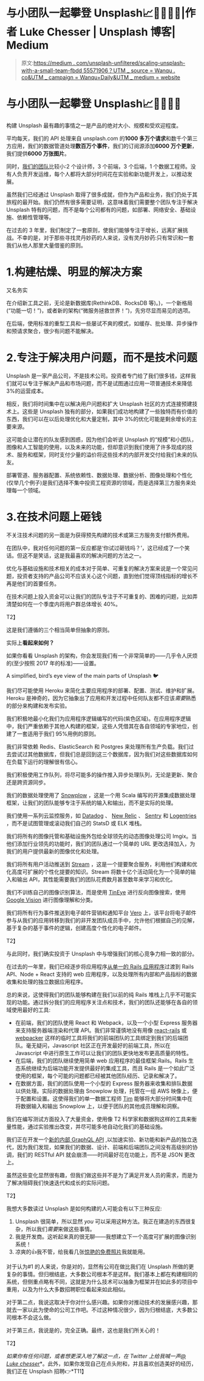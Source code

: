 # 与小团队一起攀登 Unsplash📈👨‍👩‍👧‍👦|作者 Luke Chesser | Unsplash 博客| Medium

> 原文:[https://medium . com/unsplash-unfiltered/scaling-unsplash-with-a-small-team-fbdd 55571906？UTM _ source = Wanqu . co&UTM _ campaign = Wanqu+Daily&UTM _ medium = website](https://medium.com/unsplash-unfiltered/scaling-unsplash-with-a-small-team-fbdd55571906?utm_source=wanqu.co&utm_campaign=Wanqu+Daily&utm_medium=website)

# 与小团队一起攀登 Unsplash📈👨‍👩‍👧‍👦

构建 Unsplash 最有趣的事情之一是产品的绝对大小、规模和受欢迎程度。

平均每天，我们的 API 处理来自 unsplash.com 的**1000 多万个请求**和数千个第三方应用，我们的数据管道处理**数百万个事件**，我们的订阅源添加**6000 万个更新**，我们提供**6000 万张图片**。

同时，[我们的团队](https://unsplash.com/hiring)比较小:2 个设计师，3 个前端，3 个后端，1 个数据工程师。没有人负责开发运维，每个人都将大部分时间花在实验和新功能开发上，以推动发展。

虽然我们已经通过 Unsplash 取得了很多成就，但作为产品和业务，我们仍处于其旅程的最开始。我们仍然有很多需要证明，这意味着我们需要整个团队专注于解决 Unsplash 特有的问题，而不是每个公司都有的问题，如部署、网络安全、基础设施、依赖性管理等。

在过去的 3 年里，我们制定了一套原则，使我们能够专注于增长，远离扩展挑战。不幸的是，对于那些寻找灵丹妙药的人来说，没有灵丹妙药:只有常识和一套我们从他人那里大量借鉴的原则。

# 1.构建枯燥、明显的解决方案

又名务实

在介绍新工具之前，无论是新数据库(RethinkDB、RocksDB 等)。)，一个新格局(“功能一切！”)，或者新的架构(“微服务拯救世界！”)，先穷尽显而易见的选项。

在后端，使用标准的重型工具和一些屡试不爽的模式，如缓存、批处理、异步操作和预请求聚合，很少有问题不能解决。

# 2.专注于解决用户问题，而不是技术问题

Unsplash 是一家产品公司，不是技术公司。投资者专门给了我们很多钱，这样我们就可以专注于解决产品和市场问题，而不是试图通过应用一项普通技术来降低 3%的运营成本。

相反，我们将时间集中在以解决用户问题和扩大 Unsplash 社区的方式连接预建技术上。这些是 Unsplash 独有的部分，如果我们成功地构建了一些独特而有价值的东西，我们可以在以后处理优化和大量定制，其中 3%的优化可能是剩余增长的主要来源。

这可能会让潜在的队友感到困惑，因为他们会听说 Unsplash 的“规模”和小团队，图像和人工智能的使用，以及未来的功能，但却意识到我们使用了许多现成的技术、服务和框架，同时支付少量的溢价将这些技术的内部开发交付给我们未来的队友。

部署管道、服务器配置、系统依赖性、数据处理、数据分析、图像处理和个性化(仅举几个例子)是我们选择不集中投资工程资源的领域，而是选择第三方服务来处理每一个领域。

# 3.在技术问题上砸钱

不关注技术问题的另一面是为获得预先构建的技术或第三方服务支付额外费用。

在团队中，我对任何问题的第一反应都是‘你试过砸钱吗？’，这已经成了一个笑话。但这不是笑话，这是我最喜欢的解决问题的方法之一。

优化与基础设施和技术相关的成本对于简单、可重复的解决方案来说是一个常见问题，投资者支持的产品公司不应该关心这个问题，直到他们觉得顶线指标的增长不再是他们的首要任务。

在技术问题上投入资金可以让我们的团队专注于不可重复的、困难的问题，比如弄清楚如何在一个季度内将用户群总体增长 40%。

T2】

这是我们遵循的三个相当简单但抽象的原则。

实际上**看起来如何？**

如果你看看 Unsplash 的架构，你会发现我们有一个非常简单的——几乎令人厌烦的(至少按照 2017 年的标准)——设置。



A simplified, bird’s eye view of the main parts of Unsplash 🐦



我们尽可能使用 Heroku 来简化主要应用程序的部署、配置、测试、维护和扩展。Heroku 是神奇的，因为它抽象出了应用和开发过程中任何队友都不应该*需要*熟悉的部分来构建和发布实验。

我们积极地最小化我们为应用程序逻辑编写的代码(紫色区域)。在应用程序逻辑中，我们严重依赖于其他人构建的框架，这些人凭借其在各自领域的专家地位，创建了一套适用于我们 95%用例的原则。

我们非常依赖 Redis、ElasticSearch 和 Postgres 来处理所有生产负载。我们过去尝试过其他数据库，但我们总是回到这三个数据库，因为我们对这些数据库如何在负载下运行的理解很有信心。

我们积极使用工作队列，将尽可能多的操作推入异步处理队列，无论是更新、聚合还是跨资源同步。

我们的数据处理使用了 [Snowplow](http://snowplowanalytics.com/) ，这是一个用 Scala 编写的开源集成数据处理框架，让我们的团队能够专注于系统的输入和输出，而不是实际的处理。

我们使用一系列云监控服务，如 [Datadog](https://datadoghq.com) 、 [New Relic](https://newrelic.com) 、 [Sentry](https://sentry.io) 和 [Logentries](https://logentries.com) ，而不是试图管理或滚动我们自己的 StatsD 或 ELK 堆栈。

我们将所有的图像托管和基础设施外包给全球领先的动态图像处理公司 Imgix。当他们添加行业领先的功能时，我们的团队通过一个简单的 URL 更改选择加入，为我们的用户提供最新的图像优化和处理。

我们将所有用户活动推送到 [Stream](https://getstream.io) ，这是一个提要聚合服务，利用他们构建和优化高度可扩展的个性化提要的知识。Stream 将数十亿个活动简化为一个简单的输入和输出 API，其性能需要我们的团队花费数月甚至数年来学习和优化。

我们不训练自己的图像识别算法，而是使用 [TinEye](https://www.tineye.com/) 进行反向图像搜索，使用 [Google Vision](https://cloud.google.com/vision/) 进行图像理解和分类。

我们将所有行为事件推送到电子邮件营销和通知平台 [Vero](https://getvero.com) 上，该平台将电子邮件参与从我们的应用转移到我们的非开发团队成员手中，允许他们根据自己的见解，基于复杂的基于事件的逻辑，创建高度个性化的电子邮件。

T2】

与此同时，我们确实投资于 Unsplash 中与增强我们的核心竞争力相一致的部分。

在过去的一年里，我们已经逐步将应用程序[从单一的 Rails 应用程序](/unsplash-unfiltered/product-update-single-page-app-mobile-navigation-more-d991c8eb8adf)过渡到 Rails API、Node + React 支持的 web 应用程序，以及处理所有内部和产品指标的数据收集和处理的独立数据应用程序。

总的来说，这使得我们的团队能够构建在我们以前的纯 Rails 堆栈上几乎不可能实现的功能。通过拆分我们的应用程序关注点和技术，我们的团队还能够在各自的领域使用最好的工具:

*   在前端，我们的团队使用 React 和 Webpack，以及一个小型 Express 服务器来支持服务器端渲染和代理 API。我们非常谨慎地没有用像 [react-rails](https://github.com/reactjs/react-rails) 或 [webpacker](https://github.com/rails/webpacker) 这样的临时工具将我们的前端团队的工具绑定到我们的后端团队。毫无疑问，Javascript 社区正在开发最好的前端工具，所以在 Javascript 中进行原生工作可以让我们的团队更快地发布更高质量的特性。
*   在后端，我们的团队继续使用简单 web 应用程序的最佳框架:Rails。Rails 生态系统继续为后端功能开发提供最好的集成工具，而且 Rails 是一个如此广泛使用的框架，每个可能的问题都已经被其他团队经历、记录和解决了。
*   在数据方面，我们的团队使用一个小型的 Express 服务器来收集和排队数据以供处理。实际的数据处理由 Snowplow 处理，托管在一组 AWS 映像上，便于配置和设置。这使得我们的单一数据工程师 [Tim](https://twitter.com/TimmyCarbone) 能够将大部分时间集中在将数据输入和输出 Snowplow 上，以便于团队的其他成员理解和洞察。

我们在编写测试方面投入了大量资金，使用像 T2 科学家和数据狗这样的工具来衡量性能，通过实验推出改变，并尽可能多地自动化我们的基础设施。

我们正在开发一个[新的内部 GraphQL API](https://twitter.com/lukechesser/status/846935855285489664) ,以加速实验、新功能和新产品的独立迭代，因为我们发现，如果我们的数据、设计、前端和后端团队之间没有高级别的协调，我们的 RESTful API 就会崩溃——时间最好花在功能上，而不是 JSON 更改上。

虽然这些变化显然很有趣，但我们做这些并不是为了满足开发人员的需求，而是为了解决阻碍我们快速迭代和成长的实际问题。

T2】

我想大多数读过 Unsplash 是如何构建的人可能会有以下三种反应:

1.  Unsplash 很简单，所以显然 *you* 可以采用这种方法。我正在建造的东西很复杂，所以我们*需要*来做这些事情。
2.  我是开发商。这听起来真的很无聊——我想建立下一个高度可扩展的图像识别系统！
3.  凉爽的👍我不管，给我看几张[惊艳的免费照片](https://unsplash.com/new)我就能用。

对于认为#1 的人来说，你是对的，显然有公司在做比我们在 Unsplash 所做的更复杂的事情。但归根结底，大多数公司根本不是这样。我们基本上都在构建相同的系统，但侧重点略有不同，这就是为什么技术可以抽象为框架并在如此多的项目中重用，以及为什么大多数招聘职位看起来如此相似。

对于第二点，我说这取决于你对什么感兴趣。如果你对推动技术的发展感兴趣，那就去一家以此为使命的公司工作吧。不过这种情况很少，因为归根结底，大多数公司根本不会这么做。

对于第三点，我说是的，完全正确。最终，这也是我们所关心的！

T2】

*如果你有任何问题，或者想更深入地了解这一点，在 Twitter 上给我喊一声*[*@ Luke chesser*](https://twitter.com/lukechesser)*。此外，如果你发现自己在点头附和，并且喜欢创造美好的经历，我们正在 Unsplash 招聘👉*T11】